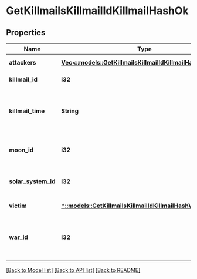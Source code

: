 # GetKillmailsKillmailIdKillmailHashOk

## Properties
Name | Type | Description | Notes
------------ | ------------- | ------------- | -------------
**attackers** | [**Vec<::models::GetKillmailsKillmailIdKillmailHashAttacker>**](get_killmails_killmail_id_killmail_hash_attacker.md) | attackers array | [default to null]
**killmail_id** | **i32** | ID of the killmail | [default to null]
**killmail_time** | **String** | Time that the victim was killed and the killmail generated  | [default to null]
**moon_id** | **i32** | Moon if the kill took place at one | [optional] [default to null]
**solar_system_id** | **i32** | Solar system that the kill took place in  | [default to null]
**victim** | [***::models::GetKillmailsKillmailIdKillmailHashVictim**](get_killmails_killmail_id_killmail_hash_victim.md) |  | [default to null]
**war_id** | **i32** | War if the killmail is generated in relation to an official war  | [optional] [default to null]

[[Back to Model list]](../README.md#documentation-for-models) [[Back to API list]](../README.md#documentation-for-api-endpoints) [[Back to README]](../README.md)


